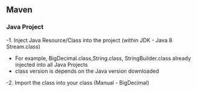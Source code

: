 ##  Maven

### Java Project
-1. Inject Java Resource/Class into the project (within JDK - Java 8 Stream.class)
  - For example, BigDecimal.class,String.class, StringBuilder.class already injected into all Java Projects
  - class version is depends on the Java version downloaded

-2. Import the class into your class (Manual - BigDecimal)



